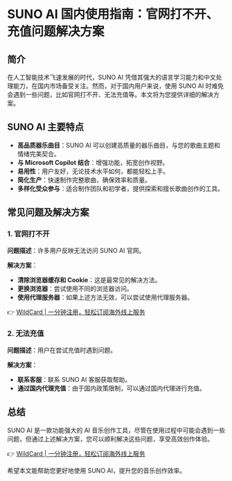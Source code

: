 # SUNO AI 国内使用指南：官网打不开、充值问题解决方案

## 简介

在人工智能技术飞速发展的时代，SUNO AI 凭借其强大的语言学习能力和中文处理能力，在国内市场备受关注。然而，对于国内用户来说，使用 SUNO AI 时难免会遇到一些问题，比如官网打不开、无法充值等。本文将为您提供详细的解决方案。

## SUNO AI 主要特点

- **高品质器乐曲目**：SUNO AI 可以创建高质量的器乐曲目，与您的歌曲主题和情绪完美契合。
- **与 Microsoft Copilot 结合**：增强功能，拓宽创作视野。
- **易用性**：用户友好，无论技术水平如何，都能轻松上手。
- **简化生产**：快速制作完整歌曲，确保效率和质量。
- **多样化受众参与**：适合制作团队和初学者，提供探索和擅长歌曲创作的工具。

## 常见问题及解决方案

### 1. 官网打不开

**问题描述**：许多用户反映无法访问 SUNO AI 官网。

**解决方案**：
- **清除浏览器缓存和 Cookie**：这是最常见的解决方法。
- **更换浏览器**：尝试使用不同的浏览器访问。
- **使用代理服务器**：如果上述方法无效，可以尝试使用代理服务器。

👉 [WildCard | 一分钟注册，轻松订阅海外线上服务](https://bbtdd.com/WildCard)

### 2. 无法充值

**问题描述**：用户在尝试充值时遇到问题。

**解决方案**：
- **联系客服**：联系 SUNO AI 客服获取帮助。
- **通过国内代理充值**：由于国内政策限制，可以通过国内代理进行充值。

## 总结

SUNO AI 是一款功能强大的 AI 音乐创作工具，尽管在使用过程中可能会遇到一些问题，但通过上述解决方案，您可以顺利解决这些问题，享受高效创作体验。

👉 [WildCard | 一分钟注册，轻松订阅海外线上服务](https://bbtdd.com/WildCard)

希望本文能帮助您更好地使用 SUNO AI，提升您的音乐创作效率。